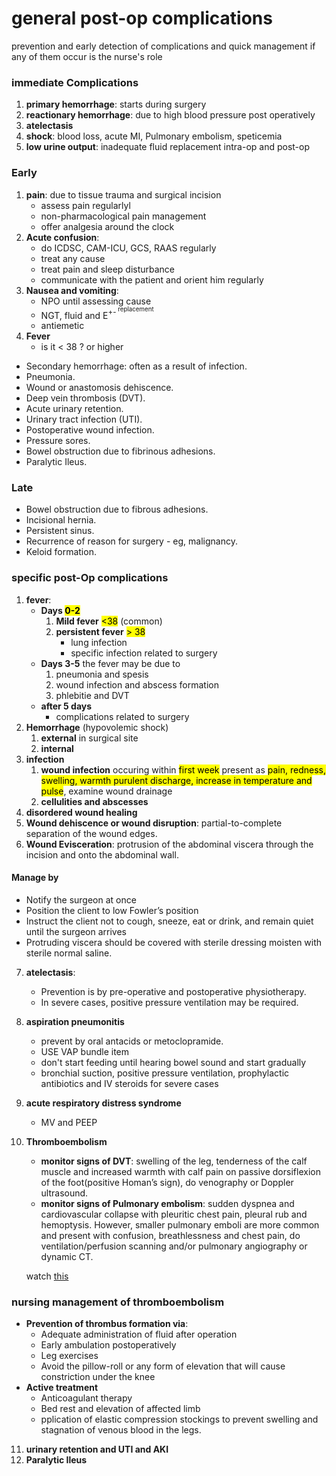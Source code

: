 # general post-op complications

prevention and early detection of complications and quick management if any of them occur is the nurse's role
### immediate Complications

1. **primary hemorrhage**: starts during surgery
2. **reactionary hemorrhage**: due to high blood pressure post operatively
3. **atelectasis**
4. **shock**: blood loss, acute MI, Pulmonary embolism, speticemia
5. **low urine output**: inadequate fluid replacement intra-op and post-op

### Early
1. **pain**: due to tissue trauma and surgical incision
    - assess pain regularlyl
    - non-pharmacological pain management
    - offer analgesia around the clock
2. **Acute confusion**:
    - do ICDSC, CAM-ICU, GCS, RAAS regularly
    - treat any cause
    - treat pain and sleep disturbance
    - communicate with the patient and orient him regularly
3. **Nausea and vomiting**:
    - NPO until assessing cause
    - NGT, fluid and E<sup>+-<sup> replacement
    - antiemetic
4. **Fever**
    - is it < 38 ? or higher
- Secondary hemorrhage: often as a result of infection.
- Pneumonia.
- Wound or anastomosis dehiscence.
- Deep vein thrombosis (DVT).
- Acute urinary retention.
- Urinary tract infection (UTI).
- Postoperative wound infection.
- Pressure sores.
- Bowel obstruction due to fibrinous adhesions.
- Paralytic Ileus.

### Late

- Bowel obstruction due to fibrous adhesions.
- Incisional hernia.
- Persistent sinus.
- Recurrence of reason for surgery - eg, malignancy.
- Keloid formation.

### specific post-Op complications
1. **fever**:
    - **Days <mark>0-2</mark>**
        1. **Mild fever** <mark><38</mark> (common)
        2. **persistent fever** <mark>> 38</mark>
            - lung infection
            - specific infection related to surgery
    - **Days 3-5** the fever may be due to 
        1. pneumonia and spesis
        2. wound infection and abscess formation
        3. phlebitie and DVT
    - **after 5 days**
        - complications related to surgery
2. **Hemorrhage** (hypovolemic shock)
    1. **external** in surgical site
    2. **internal**
3. **infection**
    1. **wound infection** occuring within <mark>first week</mark> present as <mark>pain, redness, swelling, warmth purulent discharge, increase in temperature and pulse</mark>, examine wound drainage
    2. **cellulities and abscesses**
4. **disordered wound healing**
5. **Wound dehiscence or wound disruption**: partial-to-complete separation of the wound edges.
6. **Wound Evisceration**: protrusion of the abdominal viscera
through the incision and onto the abdominal wall.

#### **Manage by**
- Notify the surgeon at once
- Position the client to low Fowler’s position
- Instruct the client not to cough, sneeze, eat or drink, and remain quiet until the surgeon arrives
- Protruding viscera should be covered with sterile dressing moisten with sterile normal saline.

7. **atelectasis**:
    - Prevention is by pre-operative and postoperative physiotherapy.
    - In severe cases, positive pressure ventilation may be required.
8. **aspiration pneumonitis**
    - prevent by oral antacids or metoclopramide.
    - USE VAP bundle item
    - don't start feeding until hearing bowel sound and start gradually
    - bronchial suction, positive pressure ventilation, prophylactic antibiotics and IV steroids for severe cases
9. **acute respiratory distress syndrome**
    - MV and PEEP
10. **Thromboembolism**
    - **monitor signs of DVT**: swelling of the leg, tenderness of the calf muscle and increased warmth with calf pain on passive dorsiflexion of the foot(positive Homan’s sign), do venography or Doppler ultrasound.
    - **monitor signs of Pulmonary embolism**: sudden dyspnea and cardiovascular collapse with pleuritic chest pain, pleural rub and hemoptysis. However, smaller pulmonary emboli are more common and present with confusion, breathlessness and chest pain, do ventilation/perfusion scanning and/or pulmonary angiography or dynamic CT.
    
    watch [this](https://www.youtube.com/watch?v=icQyWtkA1kY)

### nursing management of thromboembolism

- **Prevention of thrombus formation via**:
    - Adequate administration of fluid after operation
    - Early ambulation postoperatively
    - Leg exercises
    - Avoid the pillow-roll or any form of elevation that will cause constriction under the knee
- **Active treatment**
    - Anticoagulant therapy
    - Bed rest and elevation of affected limb
    - pplication of elastic compression stockings to prevent swelling and stagnation of venous blood in the legs.

11. **urinary retention and UTI and AKI**
12. **Paralytic Ileus**